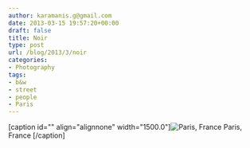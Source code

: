 ```yaml
---
author: karamanis.g@gmail.com
date: 2013-03-15 19:57:20+00:00
draft: false
title: Noir
type: post
url: /blog/2013/3/noir
categories:
- Photography
tags:
- b&w
- street
- people
- Paris
---
```


[caption id="" align="alignnone" width="1500.0"]![ Paris, France ](https://images.squarespace-cdn.com/content/v1/4f3f61bae4b063b909445965/1363377095831-TH3WAJHAX3HNNJ7CIZ3O/ke17ZwdGBToddI8pDm48kF9aEDQaTpZHfWEO2zppK7Z7gQa3H78H3Y0txjaiv_0fDoOvxcdMmMKkDsyUqMSsMWxHk725yiiHCCLfrh8O1z5QPOohDIaIeljMHgDF5CVlOqpeNLcJ80NK65_fV7S1UX7HUUwySjcPdRBGehEKrDf5zebfiuf9u6oCHzr2lsfYZD7bBzAwq_2wCJyqgJebgg/20130228-R0013466.jpg?format=original)
 Paris, France [/caption]
